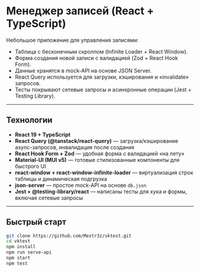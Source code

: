 # Менеджер записей (React + TypeScript)

Небольшое приложение для управления записями:  
- Таблица с бесконечным скроллом (Infinite Loader + React Window).  
- Форма создания новой записи с валидацией (Zod + React Hook Form).  
- Данные хранятся в mock-API на основе JSON Server.  
- React Query используется для загрузки, кэширования и «invalidate» запросов.  
- Тесты покрывают сетевые запросы и асинхронные операции (Jest + Testing Library).

---

## Технологии

- **React 19 + TypeScript**  
- **React Query (@tanstack/react-query)** — загрузка/кэширование async-запросов, инвалидация после создания  
- **React Hook Form + Zod** — удобная форма с валидацией «на лету»  
- **Material-UI (MUI v5)** — готовые стилизованные компоненты для быстрого UI  
- **react-window + react-window-infinite-loader** — виртуализация строк таблицы и динамическая подгрузка  
- **json-server** — простое mock-API на основе `db.json`  
- **Jest + @testing-library/react** — написаны тесты для хука и формы, включая сетевые запросы  

---

##  Быстрый старт

```bash
git clone https://github.com/Mestr3z/vktest.git
cd vktest
npm install
npm run serve-api
npm start
npm test